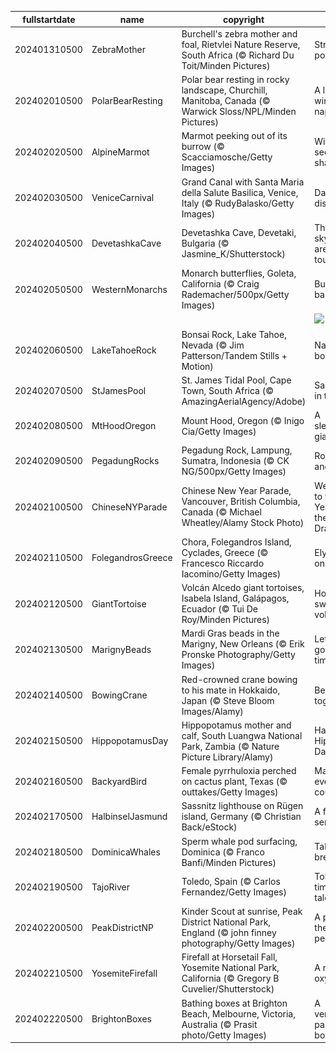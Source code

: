 |fullstartdate|name|copyright|title|image|
|--|--|--|--|--|
202401310500|ZebraMother|Burchell's zebra mother and foal, Rietvlei Nature Reserve, South Africa (© Richard Du Toit/Minden Pictures)|Stripe a pose|![](/en-CA/2024/02/202401310500ZebraMother.jpg)|
202402010500|PolarBearResting|Polar bear resting in rocky landscape, Churchill, Manitoba, Canada (© Warwick Sloss/NPL/Minden Pictures)|A long winter's nap|![](/en-CA/2024/02/202402010500PolarBearResting.jpg)|
202402020500|AlpineMarmot|Marmot peeking out of its burrow (© Scacciamosche/Getty Images)|Will Willie see his shadow?|![](/en-CA/2024/02/202402020500AlpineMarmot.jpg)|
202402030500|VeniceCarnival|Grand Canal with Santa Maria della Salute Basilica, Venice, Italy (© RudyBalasko/Getty Images)|Days of disguises|![](/en-CA/2024/02/202402030500VeniceCarnival.jpg)|
202402040500|DevetashkaCave|Devetashka Cave, Devetaki, Bulgaria (© Jasmine_K/Shutterstock)|The skylights are a nice touch|![](/en-CA/2024/02/202402040500DevetashkaCave.jpg)|
202402050500|WesternMonarchs|Monarch butterflies, Goleta, California (© Craig Rademacher/500px/Getty Images)|Butterfly ballet|![](/en-CA/2024/02/202402050500WesternMonarchs.jpg)|
||||![](/en-CA/2024/02/.jpg)|
202402060500|LakeTahoeRock|Bonsai Rock, Lake Tahoe, Nevada (© Jim Patterson/Tandem Stills + Motion)|Nature's bonsai|![](/en-CA/2024/02/202402060500LakeTahoeRock.jpg)|
202402070500|StJamesPool|St. James Tidal Pool, Cape Town, South Africa (© AmazingAerialAgency/Adobe)|Sanctuary in the surf|![](/en-CA/2024/02/202402070500StJamesPool.jpg)|
202402080500|MtHoodOregon|Mount Hood, Oregon (© Inigo Cia/Getty Images)|A sleeping giant|![](/en-CA/2024/02/202402080500MtHoodOregon.jpg)|
202402090500|PegadungRocks|Pegadung Rock, Lampung, Sumatra, Indonesia (© CK NG/500px/Getty Images)|Rocks and roll|![](/en-CA/2024/02/202402090500PegadungRocks.jpg)|
202402100500|ChineseNYParade|Chinese New Year Parade, Vancouver, British Columbia, Canada (© Michael Wheatley/Alamy Stock Photo)|Welcome to the Year of the Dragon!|![](/en-CA/2024/02/202402100500ChineseNYParade.jpg)|
202402110500|FolegandrosGreece|Chora, Folegandros Island, Cyclades, Greece (© Francesco Riccardo Iacomino/Getty Images)|Elysium on Earth|![](/en-CA/2024/02/202402110500FolegandrosGreece.jpg)|
202402120500|GiantTortoise|Volcán Alcedo giant tortoises, Isabela Island, Galápagos, Ecuador (© Tui De Roy/Minden Pictures)|Home sweet volcano|![](/en-CA/2024/02/202402120500GiantTortoise.jpg)|
202402130500|MarignyBeads|Mardi Gras beads in the Marigny, New Orleans (© Erik Pronske Photography/Getty Images)|Let the good times roll!|![](/en-CA/2024/02/202402130500MarignyBeads.jpg)|
202402140500|BowingCrane|Red-crowned crane bowing to his mate in Hokkaido, Japan (© Steve Bloom Images/Alamy)|Better together|![](/en-CA/2024/02/202402140500BowingCrane.jpg)|
202402150500|HippopotamusDay|Hippopotamus mother and calf, South Luangwa National Park, Zambia (© Nature Picture Library/Alamy)|Happy Hippo Day!|![](/en-CA/2024/02/202402150500HippopotamusDay.jpg)|
202402160500|BackyardBird|Female pyrrhuloxia perched on cactus plant, Texas (© outtakes/Getty Images)|Make every bird count|![](/en-CA/2024/02/202402160500BackyardBird.jpg)|
202402170500|HalbinselJasmund|Sassnitz lighthouse on Rügen island, Germany (© Christian Back/eStock)|A frozen sentinel|![](/en-CA/2024/02/202402170500HalbinselJasmund.jpg)|
202402180500|DominicaWhales|Sperm whale pod surfacing, Dominica (© Franco Banfi/Minden Pictures)|Taking a breather|![](/en-CA/2024/02/202402180500DominicaWhales.jpg)|
202402190500|TajoRiver|Toledo, Spain (© Carlos Fernandez/Getty Images)|Toledo's timeless tale|![](/en-CA/2024/02/202402190500TajoRiver.jpg)|
202402200500|PeakDistrictNP|Kinder Scout at sunrise, Peak District National Park, England (© john finney photography/Getty Images)|A park for the people|![](/en-CA/2024/02/202402200500PeakDistrictNP.jpg)|
202402210500|YosemiteFirefall|Firefall at Horsetail Fall, Yosemite National Park, California (© Gregory B Cuvelier/Shutterstock)|A natural oxymoron|![](/en-CA/2024/02/202402210500YosemiteFirefall.jpg)|
202402220500|BrightonBoxes|Bathing boxes at Brighton Beach, Melbourne, Victoria, Australia (© Prasit photo/Getty Images)|A veritable palette of boxes|![](/en-CA/2024/02/202402220500BrightonBoxes.jpg)|
